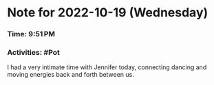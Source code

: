 # Note for 2022-10-19 (Wednesday)
### Time: 9:51 PM
### Activities: #Pot

I had a very intimate time with Jennifer today, connecting dancing and moving energies back and forth between us.
